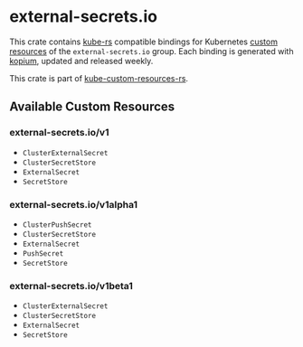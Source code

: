 <!--
SPDX-FileCopyrightText: The kube-custom-resources-rs Authors
SPDX-License-Identifier: 0BSD
 -->

# external-secrets.io

This crate contains [kube-rs](https://kube.rs/) compatible bindings for Kubernetes [custom resources](https://kubernetes.io/docs/tasks/extend-kubernetes/custom-resources/custom-resource-definitions/) of the `external-secrets.io` group. Each binding is generated with [kopium](https://github.com/kube-rs/kopium), updated and released weekly.

This crate is part of [kube-custom-resources-rs](https://github.com/metio/kube-custom-resources-rs).

## Available Custom Resources

### external-secrets.io/v1
- `ClusterExternalSecret`
- `ClusterSecretStore`
- `ExternalSecret`
- `SecretStore`
### external-secrets.io/v1alpha1
- `ClusterPushSecret`
- `ClusterSecretStore`
- `ExternalSecret`
- `PushSecret`
- `SecretStore`
### external-secrets.io/v1beta1
- `ClusterExternalSecret`
- `ClusterSecretStore`
- `ExternalSecret`
- `SecretStore`
